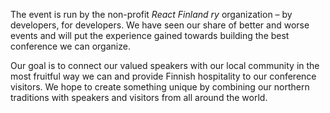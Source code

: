The event is run by the non-profit *React Finland ry* organization – by developers, for developers. We have seen our share of better and worse events and will put the experience gained towards building the best conference we can organize.

Our goal is to connect our valued speakers with our local community in the most fruitful way we can and provide Finnish hospitality to our conference visitors. We hope to create something unique by combining our northern traditions with speakers and visitors from all around the world.
